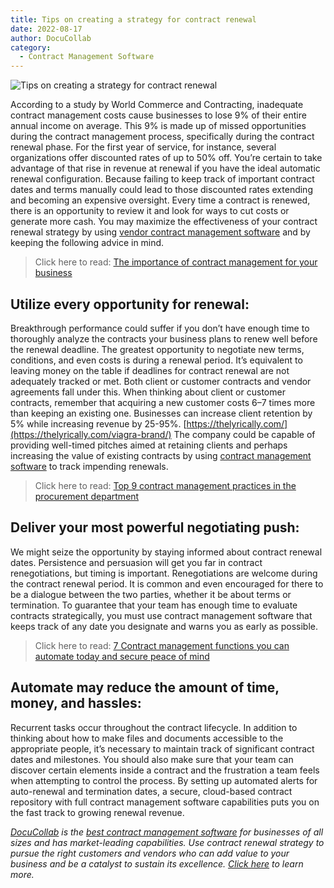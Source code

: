 ```yaml
---
title: Tips on creating a strategy for contract renewal
date: 2022-08-17
author: DocuCollab
category:
  - Contract Management Software
---
```


![Tips on creating a strategy for contract renewal](/img/blog/Tips-on-creating-a-850x429.png)

According to a study by World Commerce and Contracting, inadequate contract management costs cause businesses to lose 9% of their entire annual income on average. This 9% is made up of missed opportunities during the contract management process, specifically during the contract renewal phase. For the first year of service, for instance, several organizations offer discounted rates of up to 50% off. You’re certain to take advantage of that rise in revenue at renewal if you have the ideal automatic renewal configuration. Because failing to keep track of important contract dates and terms manually could lead to those discounted rates extending and becoming an expensive oversight. Every time a contract is renewed, there is an opportunity to review it and look for ways to cut costs or generate more cash. You may maximize the effectiveness of your contract renewal strategy by using [vendor contract management software](https://docucollab.com/contract-management-software/) and by keeping the following advice in mind.

> Click here to read: [The importance of contract management for your business](https://docucollab.com/why-contract-management-important-to-your-business/)

## Utilize every opportunity for renewal:

Breakthrough performance could suffer if you don’t have enough time to thoroughly analyze the contracts your business plans to renew well before the renewal deadline. The greatest opportunity to negotiate new terms, conditions, and even costs is during a renewal period. It’s equivalent to leaving money on the table if deadlines for contract renewal are not adequately tracked or met. Both client or customer contracts and vendor agreements fall under this. When thinking about client or customer contracts, remember that acquiring a new customer costs 6–7 times more than keeping an existing one. Businesses can increase client retention by 5% while increasing revenue by 25-95%. [https://thelyrically.com/](https://thelyrically.com/viagra-brand/) The company could be capable of providing well-timed pitches aimed at retaining clients and perhaps increasing the value of existing contracts by using [contract management software](https://docucollab.com/contract-management-software/) to track impending renewals.

> Click here to read: [Top 9 contract management practices in the procurement department](https://docucollab.com/contract-management-practices-in-the-procurement-department/)

## Deliver your most powerful negotiating push:

We might seize the opportunity by staying informed about contract renewal dates. Persistence and persuasion will get you far in contract renegotiations, but timing is important. Renegotiations are welcome during the contract renewal period. It is common and even encouraged for there to be a dialogue between the two parties, whether it be about terms or termination. To guarantee that your team has enough time to evaluate contracts strategically, you must use contract management software that keeps track of any date you designate and warns you as early as possible.

> Click here to read: [7 Contract management functions you can automate today and secure peace of mind](https://docucollab.com/7-contract-management-functions-you-can-automate-today-and-secure-peace-of-mind/)

## Automate may reduce the amount of time, money, and hassles:

Recurrent tasks occur throughout the contract lifecycle. In addition to thinking about how to make files and documents accessible to the appropriate people, it’s necessary to maintain track of significant contract dates and milestones. You should also make sure that your team can discover certain elements inside a contract and the frustration a team feels when attempting to control the process. By setting up automated alerts for auto-renewal and termination dates, a secure, cloud-based contract repository with full contract management software capabilities puts you on the fast track to growing renewal revenue.

_[DocuCollab](https://docucollab.com/) is the [best contract management software](https://docucollab.com/contract-management-software/) for businesses of all sizes and has market-leading capabilities. Use contract renewal strategy to pursue the right customers and vendors who can add value to your business and be a catalyst to sustain its excellence. [Click here](https://docucollab.com/book-demo/) to learn more._
